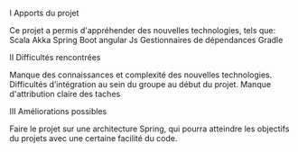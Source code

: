 ﻿I Apports du projet

Ce projet a permis d'appréhender des nouvelles technologies, tels que:
Scala
Akka 
Spring Boot
angular Js
Gestionnaires de dépendances Gradle

II Difficultés rencontrées

Manque des connaissances et complexité des nouvelles technologies.
Difficultés d’intégration au sein du groupe au début du projet.
Manque d'attribution claire des taches





III Améliorations possibles

Faire le projet sur une architecture Spring, qui pourra atteindre les objectifs du projets avec une certaine facilité du code.

